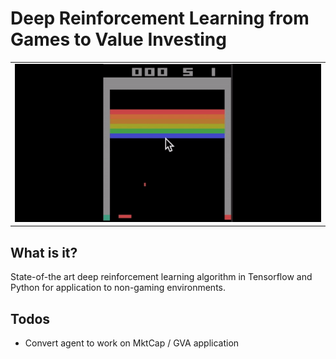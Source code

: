 # Deep Reinforcement Learning from Games to Value Investing

<table>
  <tr>
    <td><img src="/assets/dqn_BreakoutDeterministic-v3_170514 79_Play.gif?raw=true"></td>
  </tr>
</table>

## What is it?
State-of-the art deep reinforcement learning algorithm in Tensorflow and Python for application to non-gaming environments.

## Todos
- Convert agent to work on MktCap / GVA application